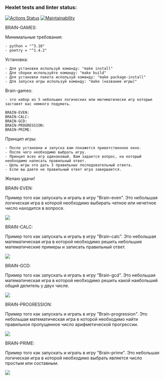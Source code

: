 ### Hexlet tests and linter status:
[![Actions Status](https://github.com/GriNiki/python-project-49/workflows/hexlet-check/badge.svg)](https://github.com/GriNiki/python-project-49/actions)
[![Maintainability](https://api.codeclimate.com/v1/badges/f38c5ea39893016dfeec/maintainability)](https://codeclimate.com/github/GriNiki/python-project-49/maintainability)



BRAIN-GAMES:


Минимальные требования:

	- python = "^3.10"
	- poetry = "^1.4.2"


Установка:

	- Для установки используй команду: "make install"
	- Для сборки используйте команду: "make build"
	- Для установки пакета используй команду: "make package-install"
	- Для запуска игры используй команду: "make (название игры)"


Brain-games: 

	- это набор из 5 небольших логических или математически игр которые заставят вас немного подумать.

	BRAIN-EVEN:
	BRAIN-CALC:
	BRAIN-GCD:
	BRAIN-PROGRESSION:
	BRAIN-PRIME:


Принцип игры:

	- После установки и запуска вам покажется приветственное окно.
	- После чего необходимо выбрать игру.
	- Принцип всех игр одинаковый. Вам задается вопрос, на который необходимо написать правильный ответ. 
	- Цель игры это дать 3 правильных последовательный ответа.
	- Если вы даете не правильный ответ игра завершается.


Желаю удачи!


BRAIN-EVEN:

Пример того как запускать и играть в игру "Brain-even". 
Это небольшая логическая игра в которой необходимо выбирать четное или нечетное число находится в вопросе.



<a href="https://asciinema.org/a/586290" target="_blank"><img src="https://asciinema.org/a/586290.svg" /></a>


BRAIN-CALC:

Пример того как запускать и играть в игру "Brain-calc". 
Это небольшая математическая игра в которой необходимо решить небольшие математические примеры и записать правильный ответ.



<a href="https://asciinema.org/a/5UGl20MI9pCJD4cfFeFS8LHoU" target="_blank"><img src="https://asciinema.org/a/5UGl20MI9pCJD4cfFeFS8LHoU.svg" /></a>
	

BRAIN-GCD:
	
Пример того как запускать и играть в игру "Brain-gcd". 
Это небольшая математическая игра в которой необходимо решить какой наибольший общий делитель у двух числе.



<a href="https://asciinema.org/a/m2QDG6EVQ8pgzkGzv9zQyBI2b" target="_blank"><img src="https://asciinema.org/a/m2QDG6EVQ8pgzkGzv9zQyBI2b.svg" /></a>
	

BRAIN-PROGRESSION:	

Пример того как запускать и играть в игру "Brain-progression". 
Это небольшая математическая игра в которой необходимо найти правильное пропущенное число арифметической прогрессии.


<a href="https://asciinema.org/a/K7ujdPZLA1A4xiI7ThgnDRwO8" target="_blank"><img src="https://asciinema.org/a/K7ujdPZLA1A4xiI7ThgnDRwO8.svg" /></a>
	

BRAIN-PRIME:
	
Пример того как запускать и играть в игру "Brain-prime". 
Это небольшая логическая игра в которой необходимо выбрать является число простым или составным.



<a href="https://asciinema.org/a/ckbXtRhYMSANyE4sHBIQcUCi8" target="_blank"><img src="https://asciinema.org/a/ckbXtRhYMSANyE4sHBIQcUCi8.svg" /></a>
